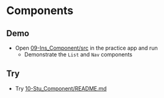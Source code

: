 # Components

## Demo

* Open [09-Ins_Component/src](../activities/09-Ins_Component/src) in the practice app and run
  * Demonstrate the `List` and `Nav` components

## Try

* Try [10-Stu_Component/README.md](../activities/10-Stu_Component/README.md)
